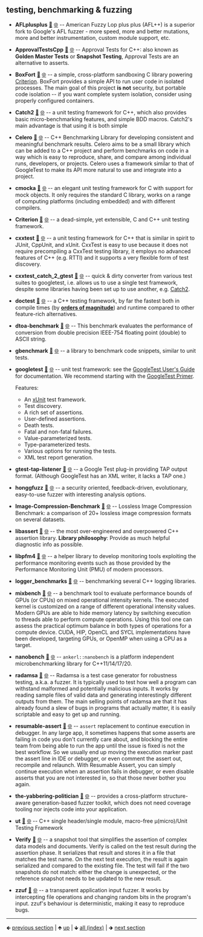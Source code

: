 

## testing, benchmarking & fuzzing

- **AFLplusplus** [📁](./AFLplusplus) [🌐](https://github.com/GerHobbelt/AFLplusplus) -- American Fuzzy Lop plus plus (AFL++) is a superior fork to Google's AFL fuzzer - more speed, more and better mutations, more and better instrumentation, custom module support, etc.
- **ApprovalTestsCpp** [📁](./ApprovalTestsCpp) [🌐](https://github.com/GerHobbelt/ApprovalTests.cpp) -- Approval Tests for C++: also known as **Golden Master Tests** or **Snapshot Testing**, Approval Tests are an alternative to asserts.
- **BoxFort** [📁](./BoxFort) [🌐](https://github.com/GerHobbelt/BoxFort) -- a simple, cross-platform sandboxing C library powering [Criterion](https://github.com/Snaipe/Criterion). BoxFort provides a simple API to run user code in isolated processes. The main goal of this project **is not** security, but portable code isolation -- if you want complete system isolation, consider using properly configured containers.
- **Catch2** [📁](./Catch2) [🌐](https://github.com/GerHobbelt/Catch2) -- a unit testing framework for C++, which also provides basic micro-benchmarking features, and simple BDD macros. Catch2's main advantage is that using it is both simple
- **Celero** [📁](./Celero) [🌐](https://github.com/GerHobbelt/Celero) -- C++ Benchmarking Library for developing consistent and meaningful benchmark results. Celero aims to be a small library which can be added to a C++ project and perform benchmarks on code in a way which is easy to reproduce, share, and compare among individual runs, developers, or projects. Celero uses a framework similar to that of GoogleTest to make its API more natural to use and integrate into a project.
- **cmocka** [📁](./cmocka) [🌐](https://github.com/GerHobbelt/cmocka) -- an elegant unit testing framework for C with support for mock objects. It only requires the standard C library, works on a range of computing platforms (including embedded) and with different compilers.
- **Criterion** [📁](./Criterion) [🌐](https://github.com/GerHobbelt/Criterion) -- a dead-simple, yet extensible, C and C++ unit testing framework.
- **cxxtest** [📁](./cxxtest) [🌐](https://github.com/GerHobbelt/cxxtest) -- a unit testing framework for C++ that is similar in spirit to JUnit, CppUnit, and xUnit. CxxTest is easy to use because it does not require precompiling a CxxTest testing library, it employs no advanced features of C++ (e.g. RTTI) and it supports a very flexible form of test discovery.
- **cxxtest_catch_2_gtest** [📁](./cxxtest_catch_2_gtest) [🌐](https://github.com/GerHobbelt/cxxtest_catch_2_gtest) -- quick & dirty converter from various test suites to googletest, i.e. allows us to use a single test framework, despite some libraries having been set up to use another, e.g. [Catch2](https://github.com/catchorg/Catch2).
- **doctest** [📁](./doctest) [🌐](https://github.com/GerHobbelt/doctest) -- a C++ testing framework, by far the fastest both in compile times (by [**orders of magnitude**](doc/markdown/benchmarks.md)) and runtime compared to other feature-rich alternatives.
- **dtoa-benchmark** [📁](./dtoa-benchmark) [🌐](https://github.com/GerHobbelt/dtoa-benchmark) -- This benchmark evaluates the performance of conversion from double precision IEEE-754 floating point (double) to ASCII string.
- **gbenchmark** [📁](./gbenchmark) [🌐](https://github.com/GerHobbelt/benchmark) -- a library to benchmark code snippets, similar to unit tests.
- **googletest** [📁](./googletest) [🌐](https://github.com/GerHobbelt/googletest) -- unit test framework: see the [GoogleTest User's Guide](https://google.github.io/googletest/) for documentation. We recommend starting with the [GoogleTest Primer](https://google.github.io/googletest/primer.html).
  
  Features:
  
  * An [xUnit](https://en.wikipedia.org/wiki/XUnit) test framework.
  * Test discovery.
  * A rich set of assertions.
  * User-defined assertions.
  * Death tests.
  * Fatal and non-fatal failures.
  * Value-parameterized tests.
  * Type-parameterized tests.
  * Various options for running the tests.
  * XML test report generation.

- **gtest-tap-listener** [📁](./gtest-tap-listener) [🌐](https://github.com/GerHobbelt/gtest-tap-listener) -- a Google Test plug-in providing TAP output format. (Although GoogleTest has an XML writer, it lacks a TAP one.)
- **honggfuzz** [📁](./honggfuzz) [🌐](https://github.com/GerHobbelt/honggfuzz) -- a security oriented, feedback-driven, evolutionary, easy-to-use fuzzer with interesting analysis options.
- **Image-Compression-Benchmark** [📁](./Image-Compression-Benchmark) [🌐](https://github.com/GerHobbelt/Image-Compression-Benchmark) -- Lossless Image Compression Benchmark: a comparison of 20+ lossless image compression formats on several datasets.
- **libassert** [📁](./libassert) [🌐](https://github.com/GerHobbelt/libassert) -- the most over-engineered and overpowered C++ assertion library. **Library philosophy**: Provide as much helpful diagnostic info as possible.
- **libpfm4** [📁](./libpfm4) [🌐](https://github.com/GerHobbelt/libpfm4) -- a helper library to develop monitoring tools exploiting the performance monitoring events such as those provided by the Performance Monitoring Unit (PMU) of modern processors.
- **logger_benchmarks** [📁](./logger_benchmarks) [🌐](https://github.com/GerHobbelt/logger_benchmarks) -- benchmarking several C++ logging libraries.
- **mixbench** [📁](./mixbench) [🌐](https://github.com/GerHobbelt/mixbench) -- a benchmark tool to evaluate performance bounds of GPUs (or CPUs) on mixed operational intensity kernels. The executed kernel is customized on a range of different operational intensity values. Modern GPUs are able to hide memory latency by switching execution to threads able to perform compute operations. Using this tool one can assess the practical optimum balance in both types of operations for a compute device. CUDA, HIP, OpenCL and SYCL implementations have been developed, targeting GPUs, or OpenMP when using a CPU as a target.
- **nanobench** [📁](./nanobench) [🌐](https://github.com/GerHobbelt/nanobench) -- `ankerl::nanobench` is a platform independent microbenchmarking library for C++11/14/17/20.
- **radamsa** [📁](./radamsa) [🌐](https://github.com/GerHobbelt/radamsa) -- Radamsa is a test case generator for robustness testing, a.k.a. a fuzzer. It is typically used to test how well a program can withstand malformed and potentially malicious inputs. It works by reading sample files of valid data and generating interestingly different outputs from them. The main selling points of radamsa are that it has already found a slew of bugs in programs that actually matter, it is easily scriptable and easy to get up and running.
- **resumable-assert** [📁](./resumable-assert) [🌐](https://github.com/GerHobbelt/resumable-assert) -- `assert` replacement to continue execution in debugger. In any large app, it sometimes happens that some asserts are failing in code you don't currently care about, and blocking the entire team from being able to run the app until the issue is fixed is not the best workflow. So we usually end up moving the execution marker past the assert line in IDE or debugger, or even comment the assert out, recompile and relaunch. With Resumable Assert, you can simply continue execution when an assertion fails in debugger, or even disable asserts that you are not interested in, so that those never bother you again.
- **the-yabbering-politician** [📁](./the-yabbering-politician) [🌐](https://github.com/GerHobbelt/the-yabbering-politician) -- provides a cross-platform structure-aware generation-based fuzzer toolkit, which does not need coverage tooling nor injects code into your application.
- **ut** [📁](./ut) [🌐](https://github.com/GerHobbelt/ut) -- C++ single header/single module, macro-free μ(micro)/Unit Testing Framework
- **Verify** [📁](./Verify) [🌐](https://github.com/GerHobbelt/Verify) -- a snapshot tool that simplifies the assertion of complex data models and documents. Verify is called on the test result during the assertion phase. It serializes that result and stores it in a file that matches the test name. On the next test execution, the result is again serialized and compared to the existing file. The test will fail if the two snapshots do not match: either the change is unexpected, or the reference snapshot needs to be updated to the new result.
- **zzuf** [📁](./zzuf) [🌐](https://github.com/GerHobbelt/zzuf) -- a transparent application input fuzzer. It works by intercepting file operations and changing random bits in the program's input. zzuf's behaviour is deterministic, making it easy to reproduce bugs.















	
----

🡸 [previous section](./0074-ini.md)  |  🡹 [up](./0006-libraries-we-re-looking-at-for-this-intent.md)  |  🡻 [all (index)](./0093-libraries-in-this.md)  |  🡺 [next section](./0076-logging.md)
